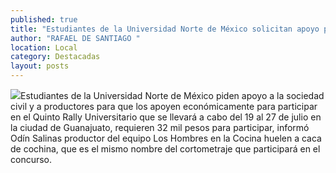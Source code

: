 ```yaml
---
published: true
title: "Estudiantes de la Universidad Norte de México solicitan apoyo para participar en el Quinto Rally Universitario, en Guanajuato "
author: "RAFAEL DE SANTIAGO "
location: Local
category: Destacadas
layout: posts
---
```


![](http://i.imgur.com/ApPsimUm.jpg)Estudiantes de la Universidad Norte de México piden apoyo a la sociedad civil y a productores para que los apoyen económicamente para participar en el Quinto Rally Universitario que se llevará a cabo del 19 al 27 de julio en la ciudad de Guanajuato, requieren 32 mil pesos para participar, informó Odín Salinas productor del equipo Los Hombres en la Cocina huelen a caca de cochina, que es el mismo nombre del cortometraje que participará en el concurso.
